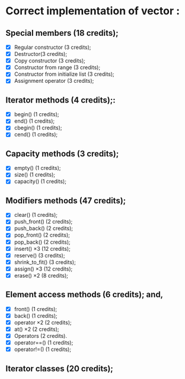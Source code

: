# Correct implementation of vector :

## Special members (18 credits);

- [x] Regular constructor (3 credits);
- [x] Destructor(3 credits);
- [x] Copy constructor (3 credits);
- [x] Constructor from range (3 credits);
- [x] Constructor from initialize list (3 credits);
- [x] Assignment operator (3 credits);

## Iterator methods (4 credits);:

- [x] begin() (1 credits);
- [x] end() (1 credits);
- [x] cbegin() (1 credits);
- [x] cend() (1 credits);

## Capacity methods (3 credits);

- [x] empty() (1 credits);
- [x] size() (1 credits);
- [x] capacity() (1 credits);

## Modifiers methods (47 credits);

- [x] clear() (1 credits);
- [x] push_front() (2 credits);
- [x] push_back() (2 credits);
- [x] pop_front() (2 credits);
- [x] pop_back() (2 credits);
- [x] insert() ×3 (12 credits);
- [x] reserve() (3 credits);
- [x] shrink_to_fit() (3 credits);
- [x] assign() ×3 (12 credits);
- [x] erase() ×2 (8 credits);

## Element access methods (6 credits); and,

- [x] front() (1 credits);
- [x] back() (1 credits);
- [x] operator[]() ×2 (2 credits);
- [x] at() ×2 (2 credits);
- [x] Operators (2 credits).
- [x] operator==() (1 credits);
- [x] operator!=() (1 credits);

## Iterator classes (20 credits);
